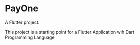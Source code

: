 # PayOne

A Flutter project.

This project is a starting point for a Flutter Application wih Dart Programming Language
